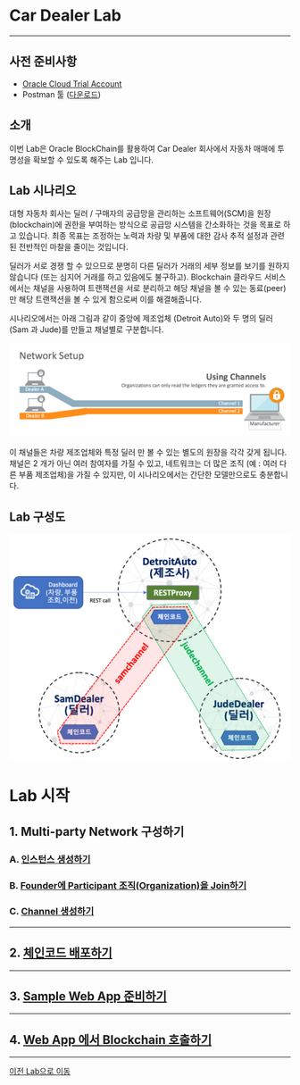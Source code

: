 # Car Dealer Lab #
-----
## 사전 준비사항 ##
+ [Oracle Cloud Trial Account](http://www.oracloud.kr/post/oracle_cloud_trial/)
+ Postman 툴 ([다운로드](https://www.getpostman.com/apps))

## 소개 ##
이번 Lab은 Oracle BlockChain를 활용하여 Car Dealer 회사에서 자동차 매매에 투명성을 확보할 수 있도록 해주는 Lab 입니다.

## Lab 시나리오
대형 자동차 회사는 딜러 / 구매자의 공급망을 관리하는 소프트웨어(SCM)을 원장 (blockchain)에 권한을 부여하는 방식으로 공급망 시스템을 간소화하는 것을 목표로 하고 있습니다. 최종 목표는 조정하는 노력과 차량 및 부품에 대한 감사 추적 설정과 관련된 전반적인 마찰을 줄이는 것입니다.

딜러가 서로 경쟁 할 수 있으므로 분명히 다른 딜러가 거래의 세부 정보를 보기를 원하지 않습니다 (또는 심지어 거래를 하고 있음에도 불구하고). Blockchain 클라우드 서비스에서는 채널을 사용하여 트랜잭션을 서로 분리하고 해당 채널을 볼 수 있는 동료(peer)만 해당 트랜잭션을 볼 수 있게 함으로써 이를 해결해줍니다.

시나리오에서는 아래 그림과 같이 중앙에 제조업체 (Detroit Auto)와 두 명의 딜러 (Sam 과 Jude)를 만들고 채널별로 구분합니다.

![](images/scenario.png)

이 채널들은 차량 제조업체와 특정 딜러 만 볼 수 있는 별도의 원장을 각각 갖게 됩니다. 채널은 2 개가 아닌 여러 참여자를 가질 수 있고, 네트워크는 더 많은 조직 (예 : 여러 다른 부품 제조업체)을 가질 수 있지만, 이 시나리오에서는 간단한 모델만으로도 충분합니다.

## Lab 구성도

![](images/overview.png)


# Lab 시작

## 1. Multi-party Network 구성하기
### A. [인스턴스 생성하기](createinstance.md)

### B. [Founder에 Participant 조직(Organization)을 Join하기](joinorg.md)

### C. [Channel 생성하기](createchannel.md)

---
## 2. [체인코드 배포하기](chaincode_deploy.md)
---
## 3. [Sample Web App 준비하기](create_sampleapp.md)
---
## 4. [Web App 에서 Blockchain 호출하기](invoke_blockchain.md)

-----

[이전 Lab으로 이동](../README.md)
